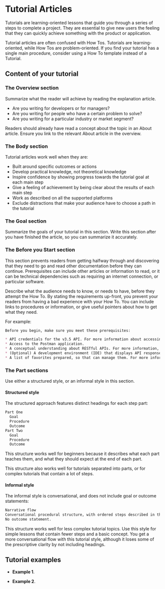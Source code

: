 # Tutorial Articles

Tutorials are learning-oriented lessons that guide you through a series of steps to complete a project.
They are essential to give new users the feeling that they can quickly achieve something with the product or application.

Tutorial articles are often confused with How Tos. Tutorials are learning-oriented, while How Tos are problem-oriented.
If you find your tutorial has a single main procedure, consider using a How To template instead of a Tutorial.

## Content of your tutorial

### The Overview section

Summarize what the reader will achieve by reading the explanation article.

* Are you writing for developers or for managers?
* Are you writing for people who have a certain problem to solve?
* Are you writing for a particular industry or market segment?

Readers should already have read a concept about the topic in an About article.
Ensure you link to the relevant About article in the overview.

### The Body section

Tutorial articles work well when they are:

* Built around specific outcomes or actions
* Develop practical knowledge, not theoretical knowledge
* Inspire confidence by showing progress towards the tutorial goal at each main step
* Give a feeling of achievement by being clear about the results of each main step
* Work as described on all the supported platforms
* Exclude distractions that make your audience have to choose a path in the tutorial

### The Goal section

Summarize the goals of your tutorial in this section.
Write this section after you have finished the article, so you can summarize it accurately.

### The Before you Start section

This section prevents readers from getting halfway through and discovering that they need to go and read other documentation before they can continue.
Prerequisites can include other articles or information to read, or it can be technical dependencies such as requiring an internet connection, or particular software.

Describe what the audience needs to know, or needs to have, before they attempt the How To.
By stating the requirements up-front, you prevent your readers from having a bad experience with your How To.
You can include links to procedures or information, or give useful pointers about how to get what they need.

For example:

```markdown
Before you begin, make sure you meet these prerequisites:

* API credentials for the v3.5 API. For more information about accessing your API credentials, see http://example.com/access_your_api_credentials.
* Access to the Postman application.
* A conceptual understanding about RESTful APIs. For more information, see http://example.com/restful_apis.
* (Optional) A development environment (IDE) that displays API responses formatted for readability.
* A list of favorites prepared, so that can manage them. For more information about favorites lists, see http://example.com/favorite_lists.

```

### The Part sections

Use either a structured style, or an informal style in this section.

#### Structured style

The structured approach features distinct headings for each step part:

```markdown
Part One
  Goal
  Procedure
  Outcome
Part Two
  Goal
  Procedure
  Outcome
```

This structure works well for beginners because it describes what each part teaches them, and what they should expect at the end of each part.

This structure also works well for tutorials separated into parts, or for complex tutorials that contain a lot of steps.

#### Informal style

The informal style is conversational, and does not include goal or outcome statements:

```markdown
Narrative flow
Conversational procedural structure, with ordered steps described in the body.
No outcome statement.
```

This structure works well for less complex tutorial topics.
Use this style for simple lessons that contain fewer steps and a basic concept.
You get a more conversational flow with this tutorial style, although it loses some of the prescriptive clarity by not including headings.

## Tutorial examples

* **Example 1**.

* **Example 2**.
